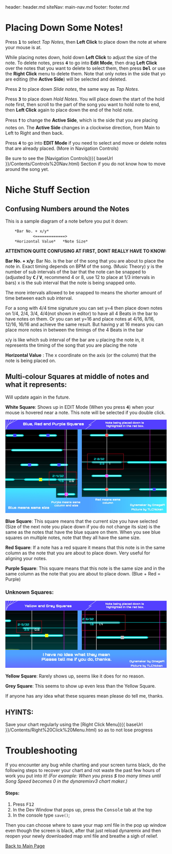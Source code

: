 <frontmatter>
header: header.md
siteNav: main-nav.md
footer: footer.md
</frontmatter>


# Placing Down Some Notes!

Press **<kbd>1</kbd>** to select *Tap Notes*, then **Left Click** to place down the note at where your mouse is at. 

While placing notes down, hold down **Left Click** to adjust the size of the note.
To delete notes, press **<kbd>4</kbd>** to go into **Edit Mode**, then drag **Left Click** over the notes that you want to delete to select them, then press **<kbd>Del</kbd>** or use the **Right Click** menu to delete them.
Note that only notes in the side that yo are editing (the **Active Side**) will be selected and deleted.


Press **<kbd>2</kbd>** to place down *Slide notes*, the same way as *Tap Notes*.


Press **<kbd>3</kbd>** to place down *Hold Notes*. 
You will place down the start of the hold note first, then scroll to the part of the song you want to hold note to end, then **Left Click** again to place down the end of the hold note.

Press **<kbd>🠕</kbd>** to change the **Active Side**, which is the side that you are placing notes on. The **Active Side** changes in a clockwise direction, from Main to Left to Right and then back.

Press **<kbd>4</kbd>** to go into **EDIT Mode** if you need to select and move or delete notes that are already placed. (More in Navigation Controls)


Be sure to see the [Navigation Controls]({{ baseUrl }}/Contents/Controls%20Nav.html) Section if you do not know how to move around the song yet.




<h1 id="niche">Niche Stuff Section</h1>


## Confusing Numbers around the Notes

This is a sample diagram of a note before you put it down:

        *Bar No. + x/y*
                <=============>
        *Horizontal Value*   *Note Size*

**ATTENTION QUITE CONFUSING AT FIRST, DONT REALLY HAVE TO KNOW:**

**Bar No. + x/y**: Bar No. is the bar of the song that you are about to place the note in. Exact timing depends on BPM of the song. (Music Theory)
y is the number of sub intervals of the bar that the note can be snapped to (adjusted by **<kbd>C</kbd> / <kbd>V</kbd>**, recommend 4 or 8, use 12 to place at 1/3 intervals in bars)
x is the sub interval that the note is being snapped onto.

The more intervals allowed to be snapped to means the shorter amount of time between each sub interval.

For a song with 4/4 time signature you can set y=4 then place down notes on 1/4, 2/4, 3/4, 4/4(not shown in editor) to have all 4 Beats in the bar to have notes on them. Or you can set y=16 and place notes at 4/16, 8/16, 12/16, 16/16 and achieve the same result. But having y at 16 means you can place more notes in between the timings of the 4 Beats in the bar

x/y is like which sub interval of the bar are u placing the note in, it represents the timing of the song that you are placing the note


**Horizontal Value** : The x coordinate on the axis (or the column) that the note is being placed on.



<h2 id="multi-colour">Multi-colour Squares at middle of notes and what it represents:</h2>
Will update again in the future.

**White Square**:
Shows up in EDIT Mode (When you press **<kbd>4</kbd>**) when your mouse is hovered near a note. This note will be selected if you double click.

![Pic Showing Blue, Red and Purple Square on Note](Images/Blue%20Red%20Purple%20Squares.jpg?raw=true "Blue, Red and Purple Square")

**Blue Square**:
This square means that the current size you have selected (Size of the next note you place down if you do not change its size) is the same as the notes that have the blue square on them. When you see blue squares on multiple notes, note that they all have the same size.

**Red Square**:
If a note has a red square it means that this note is in the same column as the note that you are about to place down. Very useful for aligning your notes.

**Purple Square**:
This square means that this note is the same size and in the same column as the note that you are about to place down. (Blue + Red = Purple)

### Unknown Squares:

![Pic Showing Yellow and Grey Square on Note](Images/Yellow%20and%20Grey%20Square.jpg?raw=true "Yellow and Grey Square")

**Yellow Square**: Rarely shows up, seems like it does for no reason.

**Grey Square**: This seems to show up even less than the Yellow Square.

If anyone has any idea what these squares mean please do tell me, thanks.


## HYINTS: 
Save your chart regularly using the [Right Click Menu]({{ baseUrl }}/Contents/Right%20Click%20Menu.html) so as to not lose progress




<h1 id="Troubleshooting">Troubleshooting</h1>

If you encounter any bug while charting and your screen turns black, do the following steps to recover your chart and not waste the past few hours of work you put into it!
_(For example: When you press **<kbd>S</kbd>** too many times until Song Speed becomes 0 in the dynaremixv3 chart maker.)_

#### Steps:
1. Press <kbd>F12</kbd>
2. In the Dev Window that pops up, press the <kbd>Console</kbd> tab at the top
3. In the console type `save()`;

Then you can choose where to save your map xml file in the pop up window even though the screen is black, after that just reload dynaremix and then reopen your newly downloaded map xml file and breathe a sigh of relief.



[Back to Main Page](../mainPg.html)